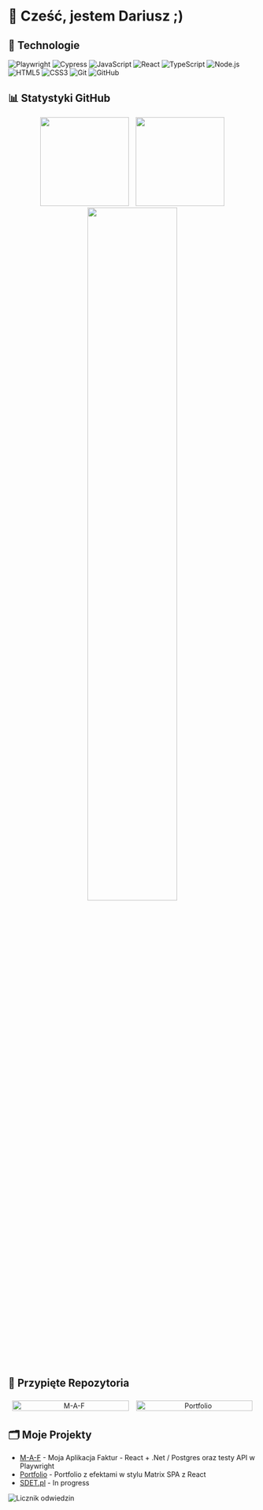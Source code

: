 # 👋 Cześć, jestem Dariusz ;)


## 🧰 Technologie

<!-- Odznaki technologii - od najnowszych do najstarszych -->
![Playwright](https://img.shields.io/badge/-Playwright-2EAD33?style=flat-square&logo=playwright&logoColor=white)
![Cypress](https://img.shields.io/badge/-Cypress-17202C?style=flat-square&logo=cypress&logoColor=white)
![JavaScript](https://img.shields.io/badge/-JavaScript-F7DF1E?style=flat-square&logo=javascript&logoColor=black)
![React](https://img.shields.io/badge/-React-61DAFB?style=flat-square&logo=react&logoColor=black)
![TypeScript](https://img.shields.io/badge/-TypeScript-3178C6?style=flat-square&logo=typescript&logoColor=white)
![Node.js](https://img.shields.io/badge/-Node.js-339933?style=flat-square&logo=node.js&logoColor=white)
![HTML5](https://img.shields.io/badge/-HTML5-E34F26?style=flat-square&logo=html5&logoColor=white)
![CSS3](https://img.shields.io/badge/-CSS3-1572B6?style=flat-square&logo=css3&logoColor=white)
![Git](https://img.shields.io/badge/-Git-F05032?style=flat-square&logo=git&logoColor=white)
![GitHub](https://img.shields.io/badge/-GitHub-181717?style=flat-square&logo=github&logoColor=white)

<!-- Możesz dodać więcej technologii, które znasz -->

## 📊 Statystyki GitHub

<div align="center">
  <img height="180em" style="margin-right: 5px;" src="https://github-readme-stats.vercel.app/api?username=dar-kow&show_icons=true&theme=radical" />
  <img height="180em" style="margin-left: 5px;" src="https://github-readme-stats.vercel.app/api/top-langs/?username=dar-kow&layout=compact&theme=radical" />
</div>

<div align="center">
  <!-- <img width="49%" src="https://github-readme-streak-stats.herokuapp.com/?user=dar-kow&theme=radical&date_format=j%20M%5B%20Y%5D&mode=weekly" /> -->
  <img width="60%" src="https://github-readme-activity-graph.vercel.app/graph?username=dar-kow&theme=react-dark&hide_border=true&height=500" />
</div>

## 📌 Przypięte Repozytoria

<div align="center" style="display: flex; flex-wrap: wrap; justify-content: center; gap: 5px;" width="80%">
  <a href="https://github.com/dar-kow/M-A-F" style="flex: 0 0 47%; margin: 5px;">
    <img src="https://github-readme-stats.vercel.app/api/pin/?username=dar-kow&repo=M-A-F&theme=radical" alt="M-A-F" width="100%">
  </a>
  <a href="https://github.com/dar-kow/Portfolio" style="flex: 0 0 47%; margin: 5px;">
    <img src="https://github-readme-stats.vercel.app/api/pin/?username=dar-kow&repo=Portfolio&theme=radical" alt="Portfolio" width="100%">
  </a>
  
  <!-- You can add two more repositories here to complete the 2x2 grid
  <a href="https://github.com/dar-kow/SDET.pl" style="flex: 0 0 48%; margin: 5px;">
    <img src="https://github-readme-stats.vercel.app/api/pin/?username=dar-kow&repo=SDET.pl&theme=radical" alt="SDET.pl" width="100%">
  </a>
  <a href="https://github.com/dar-kow/API-Tests" style="flex: 0 0 48%; margin: 5px;">
    <img src="https://github-readme-stats.vercel.app/api/pin/?username=dar-kow&repo=API-Tests&theme=radical" alt="API Tests" width="100%">
  </a> -->
</div>

## 🗂️ Moje Projekty

- [M-A-F](https://github.com/dar-kow/M-A-F) - Moja Aplikacja Faktur - React + .Net / Postgres oraz testy API w Playwright
- [Portfolio](https://github.com/dar-kow/Portfolio) - Portfolio z efektami w stylu Matrix SPA z React
- [SDET.pl](https://www.sdet.pl) - In progress

<!-- Licznik odwiedzin -->
![Licznik odwiedzin](https://komarev.com/ghpvc/?username=dar-kow&color=blueviolet)
